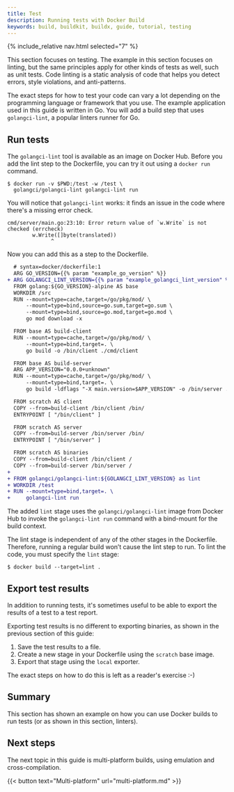 ```yaml
---
title: Test
description: Running tests with Docker Build
keywords: build, buildkit, buildx, guide, tutorial, testing
---
```


{% include_relative nav.html selected="7" %}

This section focuses on testing. The example in this section focuses on linting,
but the same principles apply for other kinds of tests as well, such as unit
tests. Code linting is a static analysis of code that helps you detect errors,
style violations, and anti-patterns.

The exact steps for how to test your code can vary a lot depending on the
programming language or framework that you use. The example application used in
this guide is written in Go. You will add a build step that uses
`golangci-lint`, a popular linters runner for Go.

## Run tests

The `golangci-lint` tool is available as an image on Docker Hub. Before you add
the lint step to the Dockerfile, you can try it out using a `docker run`
command.

```console
$ docker run -v $PWD:/test -w /test \
  golangci/golangci-lint golangci-lint run
```

You will notice that `golangci-lint` works: it finds an issue in the code where
there's a missing error check.

```text
cmd/server/main.go:23:10: Error return value of `w.Write` is not checked (errcheck)
		w.Write([]byte(translated))
		      ^
```

Now you can add this as a step to the Dockerfile.

```diff
  # syntax=docker/dockerfile:1
  ARG GO_VERSION={{% param "example_go_version" %}}
+ ARG GOLANGCI_LINT_VERSION={{% param "example_golangci_lint_version" %}}
  FROM golang:${GO_VERSION}-alpine AS base
  WORKDIR /src
  RUN --mount=type=cache,target=/go/pkg/mod/ \
      --mount=type=bind,source=go.sum,target=go.sum \
      --mount=type=bind,source=go.mod,target=go.mod \
      go mod download -x

  FROM base AS build-client
  RUN --mount=type=cache,target=/go/pkg/mod/ \
      --mount=type=bind,target=. \
      go build -o /bin/client ./cmd/client

  FROM base AS build-server
  ARG APP_VERSION="0.0.0+unknown"
  RUN --mount=type=cache,target=/go/pkg/mod/ \
      --mount=type=bind,target=. \
      go build -ldflags "-X main.version=$APP_VERSION" -o /bin/server ./cmd/server

  FROM scratch AS client
  COPY --from=build-client /bin/client /bin/
  ENTRYPOINT [ "/bin/client" ]

  FROM scratch AS server
  COPY --from=build-server /bin/server /bin/
  ENTRYPOINT [ "/bin/server" ]

  FROM scratch AS binaries
  COPY --from=build-client /bin/client /
  COPY --from=build-server /bin/server /
+
+ FROM golangci/golangci-lint:${GOLANGCI_LINT_VERSION} as lint
+ WORKDIR /test
+ RUN --mount=type=bind,target=. \
+     golangci-lint run
```

The added `lint` stage uses the `golangci/golangci-lint` image from Docker Hub
to invoke the `golangci-lint run` command with a bind-mount for the build
context.

The lint stage is independent of any of the other stages in the Dockerfile.
Therefore, running a regular build won’t cause the lint step to run. To lint the
code, you must specify the `lint` stage:

```console
$ docker build --target=lint .
```

## Export test results

In addition to running tests, it's sometimes useful to be able to export the
results of a test to a test report.

Exporting test results is no different to exporting binaries, as shown in the
previous section of this guide:

1. Save the test results to a file.
2. Create a new stage in your Dockerfile using the `scratch` base image.
3. Export that stage using the `local` exporter.

The exact steps on how to do this is left as a reader's exercise :-)

## Summary

This section has shown an example on how you can use Docker builds to run tests
(or as shown in this section, linters).

## Next steps

The next topic in this guide is multi-platform builds, using emulation and
cross-compilation.

{{< button text="Multi-platform" url="multi-platform.md" >}}